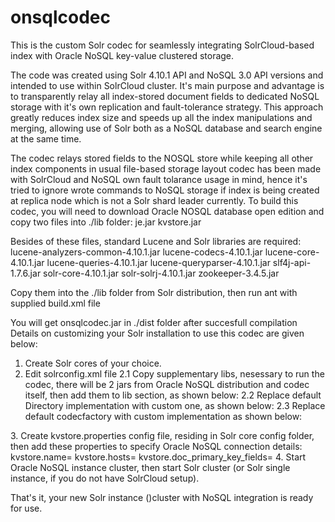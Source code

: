 onsqlcodec
==========
This is the custom Solr codec for seamlessly integrating SolrCloud-based index with Oracle NoSQL key-value clustered storage.

The code was created using Solr 4.10.1 API and NoSQL 3.0 API versions and intended to use within SolrCloud cluster.
It's main purpose and advantage is to transparently relay all index-stored document fields to dedicated NoSQL storage 
with it's own replication and fault-tolerance strategy. This approach greatly reduces index size and speeds up 
all the index manipulations and merging, allowing use of Solr both as a NoSQL database and search engine at the same time.

The codec  relays stored fields to the NOSQL store while keeping all other index components in usual file-based storage layout
codec has been made with SolrCloud and NoSQL own fault tolarance usage in mind, hence it's tried to ignore wrote commands 
to NoSQL storage if index is being created at replica node which is not a Solr shard leader currently.
To build this codec, you will need to download Oracle NOSQL database open edition and copy two files into ./lib folder:
je.jar
kvstore.jar

Besides of these files, standard Lucene and Solr libraries are required:
lucene-analyzers-common-4.10.1.jar
lucene-codecs-4.10.1.jar
lucene-core-4.10.1.jar
lucene-queries-4.10.1.jar
lucene-queryparser-4.10.1.jar
slf4j-api-1.7.6.jar
solr-core-4.10.1.jar
solr-solrj-4.10.1.jar
zookeeper-3.4.5.jar

Copy them into the ./lib folder from Solr distribution, then run ant with supplied build.xml file

You will get onsqlcodec.jar in ./dist folder after succesfull compilation
Details on customizing your Solr installation to use this codec are given below:
1. Create Solr cores of your choice.
2. Edit solrconfig.xml file
  2.1 Copy supplementary libs, nesessary to run the codec, there will be 2 jars from Oracle NoSQL distribution and codec itself, 
      then add them to lib section, as shown below:
       <lib path="../onsqlcodec.jar" /> 
       <lib path="../kvstore.jar" /> 
       <lib path="../je.jar" /> 
  2.2 Replace default Directory implementation with custom one, as shown below:
  <directoryFactory name="DirectoryFactory" 
                    class="${solr.directoryFactory:dell.apps.lucene.codecs.onsql.ONSQLWrapperDirectoryFactory}">
  2.3 Replace default codecfactory with custom implementation as shown below:
  <codecFactory class="dell.apps.lucene.codecs.onsql.ONSQLCodecFactory"/>
3. Create kvstore.properties config file, residing in Solr core config folder, then add these properties to specify Oracle NoSQL connection details:
kvstore.name=<put_name_of_your_Oracle_NoSQL_instance_here>
kvstore.hosts=<put_comma_separated_list_of_host:port_connections_to_nosqlstore_here>
kvstore.doc_primary_key_fields=<put_list_of_document_field_names_to_uniquely_identify_doc_here>
4. Start Oracle NoSQL instance cluster, then start Solr cluster (or Solr single instance, if you do not have SolrCloud setup).

That's it, your new Solr instance ()cluster with NoSQL integration is ready for use.






